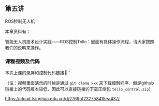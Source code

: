 ## 第五讲
ROS控制无人机

本章资料有：

智能无人机技术设计实践——ROS控制Tello：里面有具体操作流程，请大家按照我们的说明来操作。

### 课程视频及代码
本次上课的录屏和控制代码链接🔗：

（注：视频里面演示的时候是通过 `git clone xxx` 来下载控制程序，但是github链接上的代码版本较低，因此可以直接链接的下载压缩包 `tello_control.zip`）

https://cloud.tsinghua.edu.cn/d/2769af232758415ea437/

